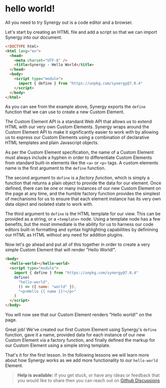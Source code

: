 # hello world!

All you need to try Synergy out is a code editor and a browser.

Let's start by creating an HTML file and add a script so that we can import Synergy into our document.

```html
<!DOCTYPE html>
<html lang="en">
  <head>
    <meta charset="UTF-8" />
    <title>Synergy - Hello World</title>
  </head>
  <body>
    <script type="module">
      import { define } from "https://unpkg.com/synergy@7.0.4"
    </script>
  </body>
</html>
```

As you can see from the example above, Synergy exports the `define` function that we can use to create a new Custom Element.

The Custom Element API is a standard Web API that allows us to extend HTML with our very own Custom Elements. Synergy wraps around the Custom Element API to make it significantly easier to work with by allowing us to express our Custom Elements using a combination of declarative HTML templates and plain Javascript objects.

As per the Custom Element specification, the name of a Custom Element must always include a hyphen in order to differentiate Custom Elements from standard built-in elements like the `<a>` or `<p>` tags. A custom elements name is the first argument to the `define` function.

The second argument to `define` is a _factory function_, which is simply a function that returns a plain object to provide the data for our element. Once defined, there can be one or many instances of our new Custom Element on the page at any time, and the humble factory function provides the simplest of mechanisms for us to ensure that each element instance has its very own data object and isolated state to work with.

The third argument to `define` is the HTML template for our view. This can be provided as a string, or a `<template>` node. Using a template node has a few benefits, but the most immediate is the ability for us to harness our code editors built-in formatting and syntax highlighting capabilities by definining our HTML as HTML without any need for addition plugins.

Now let's go ahead and put all of this together in order to create a very simple Custom Element that will render "Hello World!".

```html
<body>
  <hello-world></hello-world>
  <script type="module">
    import { define } from "https://unpkg.com/synergy@7.0.4"
    define(
      "hello-world",
      () => ({ name: "world" }),
      "<p>Hello {{ name }}!</p>"
    )
  </script>
</body>
```

You will now see that our Custom Element renders "Hello world!" on the page.

Great job! We've created our first Custom Element using Synergy's `define` function, gave it a name, provided data for each instance of our new Custom Element via a factory function, and finally defined the markup for our Custom Element using a simple string template.

That's it for the first lesson. In the following lessons we will learn more about how Synergy works as we add more functionality to our `hello-world` Element.

> **Help is available:** If you get stuck, or have any ideas or feedback that you would like to share then you can reach out on [Github Discussions](https://github.com/defx/synergy/discussions/)
